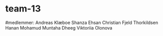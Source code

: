 # team-13

#medlemmer:
Andreas Klæboe 
Shanza Ehsan
Christian Fjeld Thorkildsen
Hanan Mohamud
Muntaha Dheeg
Viktoriia Olonova
